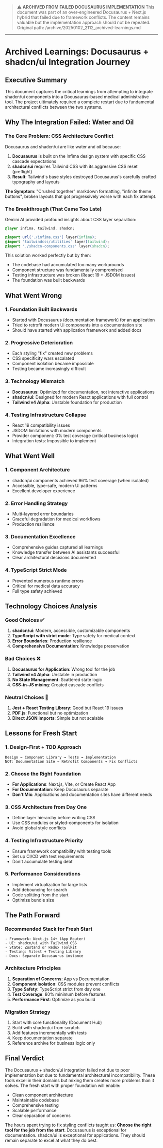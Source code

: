 > ⚠️ **ARCHIVED FROM FAILED DOCUSAURUS IMPLEMENTATION**
> This document was part of an over-engineered Docusaurus + Next.js hybrid that failed due to framework conflicts.
> The content remains valuable but the implementation approach should not be repeated.
> Original path: /archive/20250102_2112_archived-learnings.md

---

# Archived Learnings: Docusaurus + shadcn/ui Integration Journey

## Executive Summary

This document captures the critical learnings from attempting to integrate shadcn/ui components into a Docusaurus-based medical administrative tool. The project ultimately required a complete restart due to fundamental architectural conflicts between the two systems.

## Why The Integration Failed: Water and Oil

### The Core Problem: CSS Architecture Conflict

Docusaurus and shadcn/ui are like water and oil because:

1. **Docusaurus** is built on the Infima design system with specific CSS cascade expectations
2. **shadcn/ui** requires Tailwind CSS with its aggressive CSS reset (preflight)
3. **Result**: Tailwind's base styles destroyed Docusaurus's carefully crafted typography and layouts

**The Symptom**: "Crushed together" markdown formatting, "infinite theme buttons", broken layouts that got progressively worse with each fix attempt.

### The Breakthrough (That Came Too Late)

Gemini AI provided profound insights about CSS layer separation:
```css
@layer infima, tailwind, shadcn;

@import url('./infima.css') layer(infima);
@import 'tailwindcss/utilities' layer(tailwind);
@import './shadcn-components.css' layer(shadcn);
```

This solution worked perfectly but by then:
- The codebase had accumulated too many workarounds
- Component structure was fundamentally compromised
- Testing infrastructure was broken (React 19 + JSDOM issues)
- The foundation was built backwards

## What Went Wrong

### 1. **Foundation Built Backwards**
- Started with Docusaurus (documentation framework) for an application
- Tried to retrofit modern UI components into a documentation site
- Should have started with application framework and added docs

### 2. **Progressive Deterioration**
- Each styling "fix" created new problems
- CSS specificity wars escalated
- Component isolation became impossible
- Testing became increasingly difficult

### 3. **Technology Mismatch**
- **Docusaurus**: Optimized for documentation, not interactive applications
- **shadcn/ui**: Designed for modern React applications with full control
- **Tailwind v4 Alpha**: Unstable foundation for production

### 4. **Testing Infrastructure Collapse**
- React 19 compatibility issues
- JSDOM limitations with modern components
- Provider component: 0% test coverage (critical business logic)
- Integration tests: Impossible to implement

## What Went Well

### 1. **Component Architecture**
- shadcn/ui components achieved 96% test coverage (when isolated)
- Accessible, type-safe, modern UI patterns
- Excellent developer experience

### 2. **Error Handling Strategy**
- Multi-layered error boundaries
- Graceful degradation for medical workflows
- Production resilience

### 3. **Documentation Excellence**
- Comprehensive guides captured all learnings
- Knowledge transfer between AI assistants successful
- Clear architectural decisions documented

### 4. **TypeScript Strict Mode**
- Prevented numerous runtime errors
- Critical for medical data accuracy
- Full type safety achieved

## Technology Choices Analysis

### Good Choices ✅
1. **shadcn/ui**: Modern, accessible, customizable components
2. **TypeScript with strict mode**: Type safety for medical context
3. **Error Boundaries**: Production resilience
4. **Comprehensive Documentation**: Knowledge preservation

### Bad Choices ❌
1. **Docusaurus for Application**: Wrong tool for the job
2. **Tailwind v4 Alpha**: Unstable in production
3. **No State Management**: Scattered state logic
4. **CSS-in-JS mixing**: Created cascade conflicts

### Neutral Choices 🔄
1. **Jest + React Testing Library**: Good but React 19 issues
2. **PDF.js**: Functional but no optimization
3. **Direct JSON imports**: Simple but not scalable

## Lessons for Fresh Start

### 1. **Design-First + TDD Approach**
```
Design → Component Library → Tests → Implementation
NOT: Documentation Site → Retrofit Components → Fix Conflicts
```

### 2. **Choose the Right Foundation**
- **For Applications**: Next.js, Vite, or Create React App
- **For Documentation**: Keep Docusaurus separate
- **Don't Mix**: Applications and documentation sites have different needs

### 3. **CSS Architecture from Day One**
- Define layer hierarchy before writing CSS
- Use CSS modules or styled-components for isolation
- Avoid global style conflicts

### 4. **Testing Infrastructure Priority**
- Ensure framework compatibility with testing tools
- Set up CI/CD with test requirements
- Don't accumulate testing debt

### 5. **Performance Considerations**
- Implement virtualization for large lists
- Add debouncing for search
- Code splitting from the start
- Optimize bundle size

## The Path Forward

### Recommended Stack for Fresh Start
```
- Framework: Next.js 14+ (App Router)
- UI: shadcn/ui with Tailwind CSS
- State: Zustand or Redux Toolkit
- Testing: Vitest + Testing Library
- Docs: Separate Docusaurus instance
```

### Architecture Principles
1. **Separation of Concerns**: App vs Documentation
2. **Component Isolation**: CSS modules prevent conflicts
3. **Type Safety**: TypeScript strict from day one
4. **Test Coverage**: 80% minimum before features
5. **Performance First**: Optimize as you build

### Migration Strategy
1. Start with core functionality (Document Hub)
2. Build with shadcn/ui from scratch
3. Add features incrementally with tests
4. Keep documentation separate
5. Reference archive for business logic only

## Final Verdict

The Docusaurus + shadcn/ui integration failed not due to poor implementation but due to fundamental architectural incompatibility. These tools excel in their domains but mixing them creates more problems than it solves. The fresh start with proper foundation will enable:

- Clean component architecture
- Maintainable codebase
- Comprehensive testing
- Scalable performance
- Clear separation of concerns

The hours spent trying to fix styling conflicts taught us: **Choose the right tool for the job from the start**. Docusaurus is exceptional for documentation. shadcn/ui is exceptional for applications. They should remain separate to excel at what they do best.